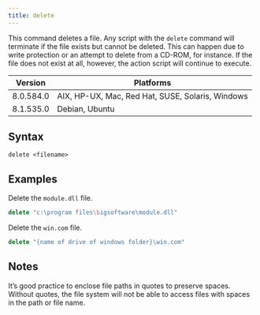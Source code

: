 ```yaml
---
title: delete
---
```


This command deletes a file. Any script with the `delete` command will terminate
if the file exists but cannot be deleted. This can happen due to write
protection or an attempt to delete from a CD-ROM, for instance. If the file does
not exist at all, however, the action script will continue to execute.

Version | Platforms
--- | ---
8.0.584.0 | AIX, HP-UX, Mac, Red Hat, SUSE, Solaris, Windows
8.1.535.0 | Debian, Ubuntu

## Syntax

    delete <filename>

## Examples

Delete the `module.dll` file.

```actionscript
delete "c:\program files\bigsoftware\module.dll"
```

Delete the `win.com` file.

```actionscript
delete "{name of drive of windows folder}\win.com"
```

## Notes

It’s good practice to enclose file paths in quotes to preserve spaces. Without
quotes, the file system will not be able to access files with spaces in the path
or file name.
